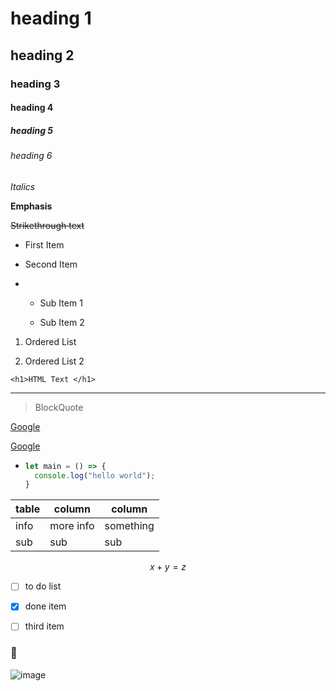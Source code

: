 # heading 1

## heading 2

### heading 3

#### heading 4

##### heading 5

###### heading 6

*Italics*

**Emphasis**

~~Strikethrough text~~

- First Item

- Second Item

- - Sub Item 1
  
  - Sub Item 2
1. Ordered List

2. Ordered List 2

`<h1>HTML Text </h1>`

___

> BlockQuote

[Google](google.com)

[Google](www.google.com "Link to Google")

* ```javascript
  let main = () => {
    console.log("hello world");
  }
  ```

| table | column    | column    |
| ----- | --------- | --------- |
| info  | more info | something |
| sub   | sub       | sub       |

$$
x + y = z
$$

- [ ] to do list

- [x] done item

- [ ] third item

### 👋

![image](https://upload.wikimedia.org/wikipedia/en/1/1b/Oregon_State_Beavers_logo.svg)
